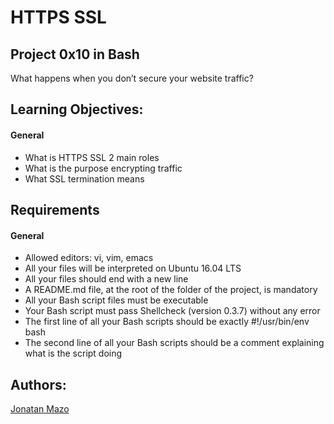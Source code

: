 # HTTPS SSL
## Project 0x10 in Bash
What happens when you don’t secure your website traffic?
## Learning Objectives:
#### General
 - What is HTTPS SSL 2 main roles
 - What is the purpose encrypting traffic
 - What SSL termination means
## Requirements
#### General
 - Allowed editors: vi, vim, emacs
 - All your files will be interpreted on Ubuntu 16.04 LTS
 - All your files should end with a new line
 - A README.md file, at the root of the folder of the project, is mandatory
 - All your Bash script files must be executable
 - Your Bash script must pass Shellcheck (version 0.3.7) without any error
 - The first line of all your Bash scripts should be exactly #!/usr/bin/env bash
 - The second line of all your Bash scripts should be a comment explaining what is the script doing
## Authors:
[Jonatan Mazo](https://www.linkedin.com/in/jonatan-ricardo-mazo-castro-75633390/)
